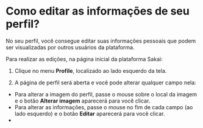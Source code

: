 # Como editar as informações de seu perfil?

No seu perfil, você consegue editar suas informações pessoais que podem ser visualizadas por outros usuários da plataforma.

Para realizar as edições, na página inicial da plataforma Sakai:

1. Clique no menu **Profile**, localizado ao lado esquerdo da tela.

2. A página de perfil será aberta e você pode alterar qualquer campo nela:

  * Para alterar a imagem do perfil, passe o mouse sobre o local da imagem e o botão **Alterar imagem** aparecerá para você clicar.
  * Para alterar as informações, passe o mouse no fim de cada campo (ao lado esquerdo) e o botão **Editar** aparecerá para você clicar.
  *


